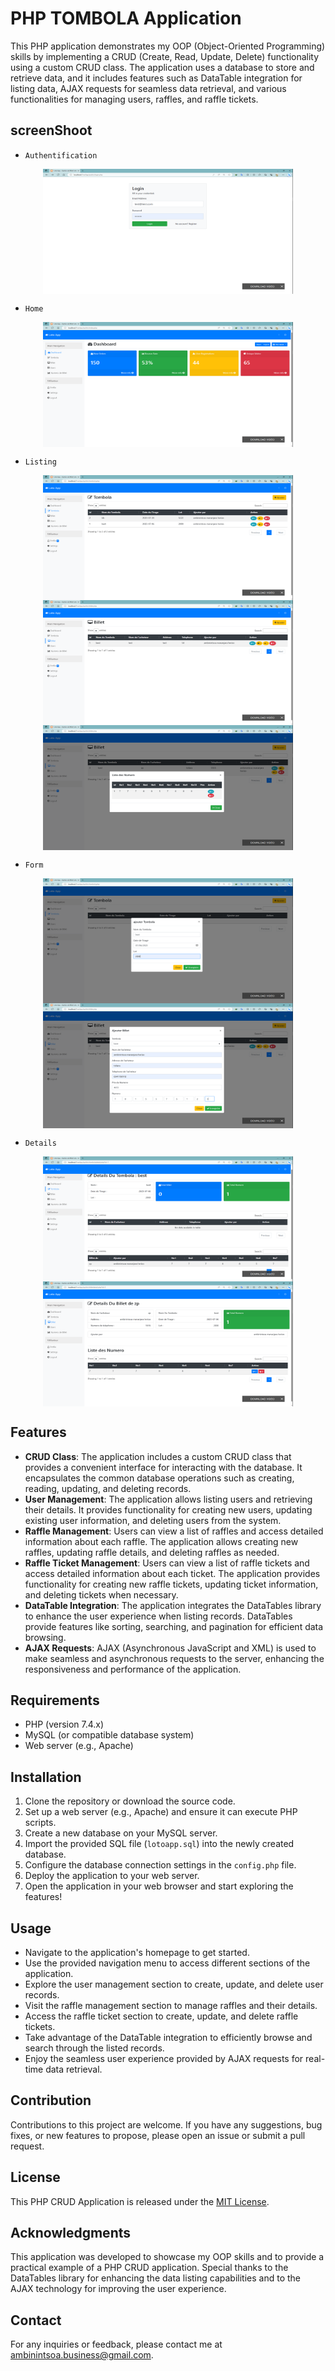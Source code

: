 # PHP TOMBOLA Application

This PHP application demonstrates my OOP (Object-Oriented Programming) skills by implementing a CRUD (Create, Read, Update, Delete) functionality using a custom CRUD class. The application uses a database to store and retrieve data, and it includes features such as DataTable integration for listing data, AJAX requests for seamless data retrieval, and various functionalities for managing users, raffles, and raffle tickets.

## screenShoot

- `Authentification`

<p align="center">
<img src="./screenshoot/lotoLogin.PNG" alt="Alt Text" width="400" height="200" align="center"/>
</p>

- `Home`

<p align="center">
<img src="./screenshoot/lotoDashboard.PNG" alt="Alt Text" width="400" height="200" align="center"/>
</p>

- `Listing`

<p align="center">
<img src="./screenshoot/lotoListeTombola.PNG" alt="Alt Text" width="400" height="200" align="center"/>
<img src="./screenshoot/lotoListeBillet.PNG" alt="Alt Text" width="400" height="200" align="center"/>
<img src="./screenshoot/lotoBilletNum.PNG" alt="Alt Text" width="400" height="200" align="center"/>
</p>

- `Form`

<p align="center">
<img src="./screenshoot/lotoAddTombola.PNG" alt="Alt Text" width="400" height="200" align="center"/>
<img src="./screenshoot/lotoAddBillet.PNG" alt="Alt Text" width="400" height="200" align="center"/>
</p>

- `Details`

<p align="center">
<img src="./screenshoot/lotoDetailTombola.PNG" alt="Alt Text" width="400" height="200" align="center"/>
<img src="./screenshoot/lotoDetailBillet.PNG" alt="Alt Text" width="400" height="200" align="center"/>
</p>

## Features

- **CRUD Class**: The application includes a custom CRUD class that provides a convenient interface for interacting with the database. It encapsulates the common database operations such as creating, reading, updating, and deleting records.
- **User Management**: The application allows listing users and retrieving their details. It provides functionality for creating new users, updating existing user information, and deleting users from the system.
- **Raffle Management**: Users can view a list of raffles and access detailed information about each raffle. The application allows creating new raffles, updating raffle details, and deleting raffles as needed.
- **Raffle Ticket Management**: Users can view a list of raffle tickets and access detailed information about each ticket. The application provides functionality for creating new raffle tickets, updating ticket information, and deleting tickets when necessary.
- **DataTable Integration**: The application integrates the DataTables library to enhance the user experience when listing records. DataTables provide features like sorting, searching, and pagination for efficient data browsing.
- **AJAX Requests**: AJAX (Asynchronous JavaScript and XML) is used to make seamless and asynchronous requests to the server, enhancing the responsiveness and performance of the application.

## Requirements

- PHP (version 7.4.x)
- MySQL (or compatible database system)
- Web server (e.g., Apache)

## Installation

1. Clone the repository or download the source code.
2. Set up a web server (e.g., Apache) and ensure it can execute PHP scripts.
3. Create a new database on your MySQL server.
4. Import the provided SQL file (`lotoapp.sql`) into the newly created database.
5. Configure the database connection settings in the `config.php` file.
6. Deploy the application to your web server.
7. Open the application in your web browser and start exploring the features!

## Usage

- Navigate to the application's homepage to get started.
- Use the provided navigation menu to access different sections of the application.
- Explore the user management section to create, update, and delete user records.
- Visit the raffle management section to manage raffles and their details.
- Access the raffle ticket section to create, update, and delete raffle tickets.
- Take advantage of the DataTable integration to efficiently browse and search through the listed records.
- Enjoy the seamless user experience provided by AJAX requests for real-time data retrieval.

## Contribution

Contributions to this project are welcome. If you have any suggestions, bug fixes, or new features to propose, please open an issue or submit a pull request.

## License

This PHP CRUD Application is released under the [MIT License](https://opensource.org/licenses/MIT).

## Acknowledgments

This application was developed to showcase my OOP skills and to provide a practical example of a PHP CRUD application. Special thanks to the DataTables library for enhancing the data listing capabilities and to the AJAX technology for improving the user experience.

## Contact

For any inquiries or feedback, please contact me at [ambinintsoa.business@gmail.com](mailto:ambinintsoa.business@gmail.com).

